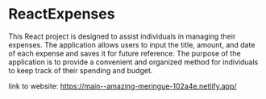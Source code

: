 # ReactExpenses

This React project is designed to assist individuals in managing their expenses. The application allows users to input the title, amount, and date of each expense and saves it for future reference. The purpose of the application is to provide a convenient and organized method for individuals to keep track of their spending and budget.

link to website:
https://main--amazing-meringue-102a4e.netlify.app/
